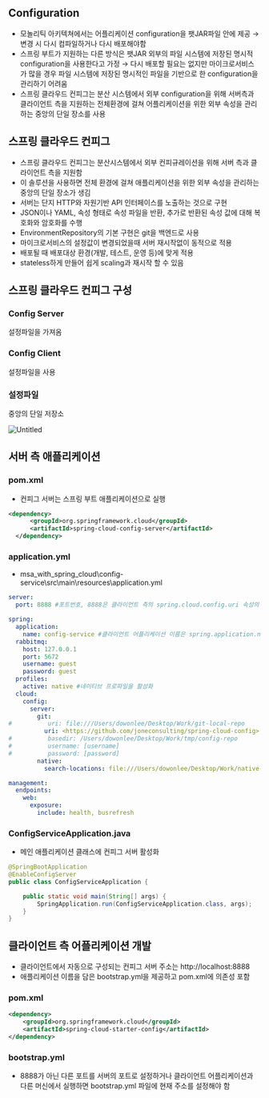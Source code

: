 ## Configuration

- 모놀리틱 아키텍쳐에서는 어플리케이션 configuration을 팻JAR파일 안에 제공 → 변경 시 다시 컴파일하거나 다시 배포해야함
- 스프링 부트가 지원하는 다른 방식은 팻JAR 외부의 파일 시스템에 저장된 명시적 configuration을 사용한다고 가정 → 다시 배포할 필요는 없지만 마이크로서비스가 많을 경우 파일 시스템에 저장된 명시적인 파일을 기반으로 한 configuration을 관리하기 어려움
- 스프링 클라우드 컨피그는 분산 시스템에서 외부 configuration을 위해 서버측과 클라이언트 측을 지원하는 전체환경에 걸쳐 어플리케이션을 위한 외부 속성을 관리하는 중앙의 단일 장소를 사용

## 스프링 클라우드 컨피그

- 스프링 클라우드 컨피그는 분산시스템에서 외부 컨피규레이션을 위해 서버 측과 클라이언트 측을 지원함
- 이 솔루션을 사용하면 전체 환경에 걸쳐 애플리케이션을 위한 외부 속성을 관리하는 중앙의 단일 장소가 생김
- 서버는 단지 HTTP와 자원기반 API 인터페이스를 노출하는 것으로 구현
- JSON이나 YAML, 속성 형태로 속성 파일을 반환, 추가로 반환된 속성 값에 대해 복호화와 암호화를 수행
- EnvironmentRepository의 기본 구현은 git을 백엔드로 사용
- 마이크로서비스의 설정값이 변경되었을때 서버 재시작없이 동적으로 적용
- 배포될 때 배포대상 환경(개발, 테스트, 운영 등)에 맞게 적용
- stateless하게 만들어 쉽게 scaling과 재시작 할 수 있음

## 스프링 클라우드 컨피그 구성

### Config Server

설정파일을 가져옴

### Config Client

설정파일을 사용

### 설정파일

중앙의 단일 저장소

![Untitled](https://user-images.githubusercontent.com/90545926/169692960-d70c0e6c-2811-48bf-a26a-43a85b061dfb.png)

## 서버 측 애플리케이션

### pom.xml

- 컨피그 서버는 스프링 부트 애플리케이션으로 실행

```xml
<dependency>
      <groupId>org.springframework.cloud</groupId>
      <artifactId>spring-cloud-config-server</artifactId>
  </dependency>
```

### application.yml

- msa_with_spring_cloud\config-service\src\main\resources\application.yml

```yaml
server:
  port: 8888 #포트번호, 8888은 클라이언트 측의 spring.cloud.config.uri 속성의 기본값

spring:
  application:
    name: config-service #클라이언트 어플리케이션 이름은 spring.application.name을 통해 주입
  rabbitmq:
    host: 127.0.0.1
    port: 5672
    username: guest
    password: guest
  profiles:
    active: native #네이티브 프로파일을 활성화
  cloud:
    config:
      server:
        git:
#          uri: file:///Users/dowonlee/Desktop/Work/git-local-repo
          uri: <https://github.com/joneconsulting/spring-cloud-config>
#          basedir: /Users/dowonlee/Desktop/Work/tmp/config-repo
#          username: [username]
#          password: [password]
        native:
          search-locations: file:///Users/dowonlee/Desktop/Work/native-file-repo

management:
  endpoints:
    web:
      exposure:
        include: health, busrefresh
```

### ConfigServiceApplication.java

- 메인 애플리케이션 클래스에 컨피그 서버 활성화

```java
@SpringBootApplication
@EnableConfigServer
public class ConfigServiceApplication {

    public static void main(String[] args) {
        SpringApplication.run(ConfigServiceApplication.class, args);
    }
}
```

## 클라이언트 측 어플리케이션 개발

- 클라이언트에서 자동으로 구성되는 컨피그 서버 주소는 http://localhost:8888
- 애플리케이션 이름을 담은 bootstrap.yml을 제공하고 pom.xml에 의존성 포함

### pom.xml

```xml
<dependency>
    <groupId>org.springframework.cloud</groupId>
    <artifactId>spring-cloud-starter-config</artifactId>
</dependency>
```

### bootstrap.yml

- 8888가 아닌 다른 포트를 서버의 포트로 설정하거나 클라이언트 어플리케이션과 다른 머신에서 실행하면 bootstrap.yml 파일에 현재 주소를 설정해야 함